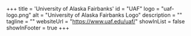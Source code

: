 +++
title = 'University of Alaska Fairbanks'
id = "UAF"
logo = "uaf-logo.png"
alt = "University of Alaska Fairbanks Logo"
description = ""
tagline = ""
websiteUrl = "https://www.uaf.edu/uaf/"
showInList = false
showInFooter = true
+++